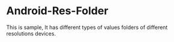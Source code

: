 # Android-Res-Folder

This is sample, It has different types of values folders of different resolutions devices.
